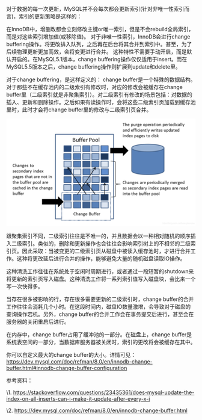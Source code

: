 对于数据的每一次更新，MySQL并不会每次都会更新索引(针对非唯一性索引而言)，索引的更新策略是这样的：

在InnoDB中，增删改都会立刻修改主键or唯一索引，但是不会rebuild全局索引，而是对这些索引增加值(或移除值)。
 对于非唯一性索引，InnoDB会进行change buffering操作。将更改排入队列，之后再在后台将其合并到索引中。甚至，为了后续物理更新更加高效，会将变更进行合并。
 这种特性不需要手动开启，而是默认开启的。在MySQL5.1版本，change buffering操作仅仅适用于insert。而在MySQL5.5版本之后，change buffering操作则扩展到update和delete里。

对于change buffering，是这样定义的：
 change  buffer是一个特殊的数据结构。对于那些不在缓存池内的二级索引有修改时，对应的修改会被缓存在change  buffer里（二级索引就是非聚集索引）。对二级索引有修改的场景包括：对数据的插入、更新和删除操作。之后如果有读操作时，会将这些二级索引页加载到缓存池里时，此时才会将change buffer里的修改与二级索引页合并。

![img](.pics/20191113193945979.png)

跟聚集索引不同，二级索引往往是不唯一的，并且数据会以一种相对随机的顺序插入二级索引。类似的，删除和更新操作也会往往会影响索引树上的不相邻的二级索引页。因此采取：当被变更的二级索引页从磁盘中被读入缓存池时，才进行合并工作。这种将更改延后进行合并的操作，能够避免大量的随机磁盘读取IO操作。

这种清洗工作往往在系统处于空闲时周期进行，或者通过一段短暂的shutdown来将更新的索引页写入磁盘。这种清洗工作将一系列索引值写入磁盘块，会比来一个写一次快得多。

当存在很多被影响的行，存在很多需要更新的二级索引时，change  buffer的合并工作往往会消耗几个小时。在这段时间内，磁盘IO数量激增，会导致对于磁盘的查询操作宕机。另外，change  buffer的合并工作会在事务提交后进行，甚至会在服务器的关闭重启后进行。

在内存中，change buffer占用了缓冲池的一部分。在磁盘上，change buffer是系统表空间的一部分，当数据库服务器被关闭时，索引的更改将会被缓存在其中。

你可以自定义最大的change buffer的大小。详情可见：https://dev.mysql.com/doc/refman/8.0/en/innodb-change-buffer.html#innodb-change-buffer-configuration

参考资料：

\1. https://stackoverflow.com/questions/23435361/does-mysql-update-the-index-on-all-inserts-can-i-make-it-update-after-every-x-i

\2. https://dev.mysql.com/doc/refman/8.0/en/innodb-change-buffer.html